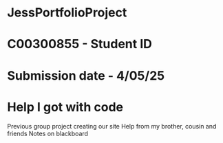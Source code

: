 # JessPortfolioProject 
# C00300855 - Student ID
# Submission date - 4/05/25

# Help I got with code
Previous group project creating our site
Help from my brother, cousin and friends
Notes on blackboard
